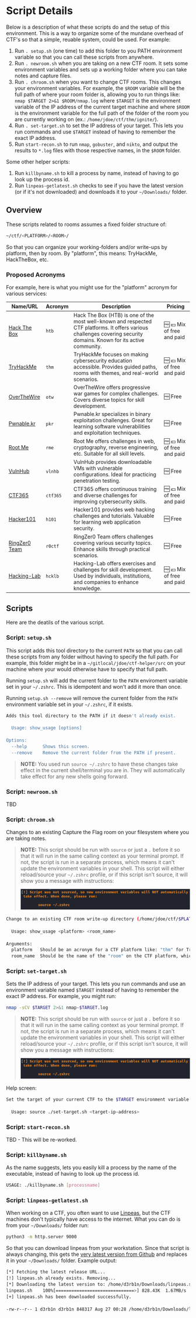 # Script Details

Below is a description of what these scripts do and the setup of this environment. This is a way to organize some of the mundane overhead of CTF's so that a simple, reuable system, could be used. For example:

1. Run `. setup.sh` (one time) to add this folder to you PATH environment variable so that you can call these scripts from anywhere.
2. Run `. newroom.sh` when you are taking on a new CTF room. It sets some environment variables and sets up a working folder where you can take notes and capture files.
3. Run `. chroom.sh` when you want to  change CTF rooms. This changes your environment variables. For example, the `$ROOM` variable will be the full path of where your room folder is, allowing you to run things like: `nmap $TARGET 2>&1 $ROOM/nmap.log` where `$TARGET` is the environment variable of the IP address of the current target machine and where `$ROOM` is the environment variable for the full path of the folder of the room you are currently working on (ex.: `/home/jdoe/ctf/thm/ignite/`).
4. Run `. set-target.sh` to set the IP address of your target. This lets you run commands and use `$TARGET` instead of having to remember the exact IP address.
5. Run `start-recon.sh` to run `nmap`, `gobuster`, and `nikto`, and output the results to `*.log` files with those respective names, in the `$ROOM` folder.


Some other helper scripts:

1. Run `killbyname.sh` to kill a process by name, instead of having to go look up the process id.
2. Run `linpeas-getlatest.sh` checks to see if you have the latest version (or if it's not downloaded) and downloads it to your `~/Downloads/` folder.


## Overview

These scripts related to rooms assumes a fixed folder structure of:

```bash
~/ctf/<PLATFORM>/<ROOM>/
```

So that you can organize your working-folders and/or write-ups by platform, then by room. By "platform", this means: TryHackMe, HackTheBox, etc.

### Proposed Acronyms

For example, here is what you might use for the "platform" acronym for various services:

| Name/URL                                    | Acronym  | Description                                                                                                                                                           | Pricing                              |
| ------------------------------------------- | -------- | --------------------------------------------------------------------------------------------------------------------------------------------------------------------- | ------------------------------------ |
| [Hack The Box](https://www.hackthebox.eu/)  | `htb`    | Hack The Box (HTB) is one of the most well-known and respected CTF platforms. It offers various challenges covering security domains. Known for its active community. | :free: :dollar: Mix of free and paid |
| [TryHackMe](https://tryhackme.com/)         | `thm`    | TryHackMe focuses on making cybersecurity education accessible. Provides guided paths, rooms with themes, and real-world scenarios.                                   | :free: :dollar: Mix of free and paid |
| [OverTheWire](https://overthewire.org/)     | `otw`    | OverTheWire offers progressive war games for complex challenges. Covers diverse topics for skill development.                                                         | :free: Free                          |
| [Pwnable.kr](https://pwnable.kr/)           | `pkr`    | Pwnable.kr specializes in binary exploitation challenges. Great for learning software vulnerabilities and exploitation techniques.                                    | :free: Free                          |
| [Root Me](https://www.root-me.org/)         | `rme`    | Root Me offers challenges in web, cryptography, reverse engineering, etc. Suitable for all skill levels.                                                              | :free: :dollar: Mix of free and paid |
| [VulnHub](https://www.vulnhub.com/)         | `vlnhb`  | VulnHub provides downloadable VMs with vulnerable configurations. Ideal for practicing penetration testing.                                                           | :free: Free                          |
| [CTF365](https://ctf365.com/)               | `ctf365` | CTF365 offers continuous training and diverse challenges for improving cybersecurity skills.                                                                          | :free: :dollar: Mix of free and paid |
| [Hacker101](https://www.hacker101.com/)     | `h101`   | Hacker101 provides web hacking challenges and tutorials. Valuable for learning web application security.                                                              | :free: Free                          |
| [RingZer0 Team](https://ringzer0ctf.com/)   | `r0ctf`  | RingZer0 Team offers challenges covering various security topics. Enhance skills through practical scenarios.                                                         | :free: Free                          |
| [Hacking-Lab](https://www.hacking-lab.com/) | `hcklb`  | Hacking-Lab offers exercises and challenges for skill development. Used by individuals, institutions, and companies to enhance knowledge.                             | :free: :dollar: Mix of free and paid |

## Scripts

Here are the deatils of the various script.

### Script: `setup.sh`

This script adds this tool directory to the current `PATH` so that you can call these scripts from any folder without having to specify the full path. For example, this folder might be in a `~/gitlocal/jdoe/ctf-helper/src` on your machine where your would otherwise have to specify that full path.

Running `setup.sh` will add the current folder to the `PATH` enviroment variable set in your `~/.zshrc`. This is idempotent and won't add it more than once.

Running `setup.sh --remove` will remove the current folder from the `PATH` environment variable set in your `~/.zshrc`, if it exists.

```bash
Adds this tool directory to the PATH if it doesn't already exist.

  Usage: show_usage [options]

Options:
  --help      Shows this screen.
  --remove    Remove the current folder from the PATH if present.
```

> **NOTE:** You used run `source ~/.zshrc` to have these changes take effect in the current shell/terminal you are in. They will automatically take effect for any new shells going forward.

### Script: `newroom.sh`

TBD

### Script: `chroom.sh`

Changes to an existing Capture the Flag room on your filesystem where you are taking notes.

> **NOTE:** This script should be run with `source` or just a `.` before it so that it will run in the same calling context as your terminal prompt. If not, the script is run in a separate process, which means it can't update the environment variables in your shell. This script will either reload/source your `~/.zshrc` profile, or if this script isn't source, it will show you a message with instructions:
>
> ![Alt text](../docs/images/source-warning.png)

```bash
Change to an existing CTF room write-up directory (/home/jdoe/ctf/$PLATFORM/$ROOM_NAME).

  Usage: show_usage <platform> <room_name>

Arguments:
  platform   Should be an acronym for a CTF platform like: "thm" for TryHackMe, or "htb" for HackTheBox, etc.
  room_name  Should be the name of the "room" on the CTF platform, which is usually the last part of the URL.
```

### Script: `set-target.sh`

Sets the IP address of your target. This lets you run commands and use an environment variable named `$TARGET` instead of having to remember the exact IP address. For example, you might run:

```bash
nmap -sCV $TARGET 2>&1 nmap-$TARGET.log
```

> **NOTE:** This script should be run with `source` or just a `.` before it so that it will run in the same calling context as your terminal prompt. If not, the script is run in a separate process, which means it can't update the environment variables in your shell. This script will either reload/source your `~/.zshrc` profile, or if this script isn't source, it will show you a message with instructions:
>
> ![Alt text](../docs/images/source-warning.png)

Help screen:

```bash
Set the target of your current CTF to the $TARGET environment variable.

  Usage: source ./set-target.sh <target-ip-address>
```


### Script: `start-recon.sh`

TBD - This will be re-worked.

### Script: `killbyname.sh`

As the name suggests, lets you easily kill a process by the name of the executable, instead of having to look up the process id.

```bash
USAGE: ./killbyname.sh [processname]
```

### Script: `linpeas-getlatest.sh`

When working on a CTF, you often want to use [Linpeas](https://github.com/carlospolop/PEASS-ng), but the CTF machines don't typically have access to the internet. What you can do is from your `~/Downloads/` folder run:

```bash
python3 -m http.server 9000
```

So that you can download linpeas from your workstation. Since that script is always changing, this gets the [very latest version from Github](https://github.com/carlospolop/PEASS-ng/releases) and replaces it in your `~/Downloads/` folder. Example output:

```bash
[*] Fetching the latest release URL...
[!] linpeas.sh already exists. Removing...
[*] Downloading the latest version to: /home/d3rb1n/Downloads/linpeas.sh...
linpeas.sh    100%[==============================>] 828.43K  1.67MB/s    in 0.5s    
[+] linpeas.sh has been downloaded successfully.

-rw-r--r-- 1 d3rb1n d3rb1n 848317 Aug 27 00:28 /home/d3rb1n/Downloads/linpeas.sh
```
